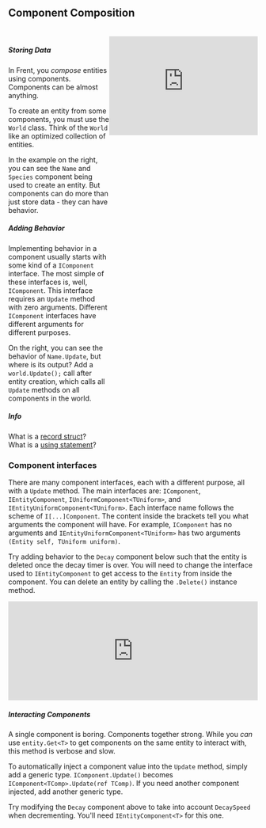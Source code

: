 ## Component Composition

<br/>

<div style="display: flex">
    <div style="width: 90%">
        <h5>Storing Data</h5>
            <p>In Frent, you <i>compose</i> entities using components. Components can be almost anything.</p>
            <p>To create an entity from some components, you must use the <code>World</code> class. Think of the <code>World</code> like an optimized collection of entities.</p>
            <p>In the example on the right, you can see the <code>Name</code> and <code>Species</code> component being used to create an entity. But components can do more than just store data - they can have behavior.</p>
        <h5>Adding Behavior</h5>
            <p>Implementing behavior in a component usually starts with some kind of a <code>IComponent</code> interface. The most simple of these interfaces is, well, <code>IComponent</code>. This interface requires an <code>Update</code> method with zero arguments. Different <code>IComponent</code> interfaces have different arguments for different purposes.</p>
            <p>On the right, you can see the behavior of <code>Name.Update</code>, but where is its output? Add a <code>world.Update();</code> call after entity creation, which calls all <code>Update</code> methods on all components in the world.</p>
        <div class="NOTE alert alert-info">
            <h5>Info</h5>
            What is a <a href="https://learn.microsoft.com/en-us/dotnet/csharp/language-reference/builtin-types/record">record struct</a>?
            <br/>
            What is a <a href="https://learn.microsoft.com/en-us/dotnet/csharp/language-reference/statements/using">using statement</a>?
            <br/>
        </div>
    </div>
    <iframe src="https://itsbuggingme.github.io/InteractiveDocHosting/?code=using%20World%20world%20%3D%20new%28%29%3B%0A%0AName%20name%20%3D%20new%28%22Misty%22%29%3B%0ASpecies%20species%20%3D%20new%28%22Cat%22%29%3B%0A%0A%2F%2F%20Create%20an%20entity%20that%20is%20a%20cat%20with%20the%20name%20Misty%0AEntity%20myCat%20%3D%20world.Create%28name%2C%20species%29%3B%0A%0A%2F%2F%20Get%20the%20Species%20component%0ASpecies%20myCatSpecies%20%3D%20myCat.Get%3CSpecies%3E%28%29%3B%0A%0AConsole.WriteLine%28%24%22myCat%20is%20a%20%7BmyCatSpecies.Kind%7D%22%29%3B%0A%0A%0A%0Astruct%20Name%28string%20Value%29%20%3A%20IComponent%0A%7B%0A%20%20%20%20public%20void%20Update%28%29%0A%20%20%20%20%7B%0A%20%20%20%20%20%20%20%20Console.WriteLine%28%24%22My%20name%20is%20%7BValue%7D%22%29%3B%0A%20%20%20%20%7D%0A%7D%0A%0Arecord%20struct%20Species%28string%20Kind%29%3B&spans=5%7Ckeyword%7C1%7Cwhitespace%7C5%7Cclass-name%7C1%7Cwhitespace%7C5%7Clocal-name%7C1%7Cwhitespace%7C1%7Coperator%7C1%7Cwhitespace%7C3%7Ckeyword%7C1%7Cpunctuation%7C1%7Cpunctuation%7C1%7Cpunctuation%7C2%7Cwhitespace%7C4%7Cstruct-name%7C1%7Cwhitespace%7C4%7Clocal-name%7C1%7Cwhitespace%7C1%7Coperator%7C1%7Cwhitespace%7C3%7Ckeyword%7C1%7Cpunctuation%7C7%7Cstring%7C1%7Cpunctuation%7C1%7Cpunctuation%7C1%7Cwhitespace%7C7%7Crecord-struct-name%7C1%7Cwhitespace%7C7%7Clocal-name%7C1%7Cwhitespace%7C1%7Coperator%7C1%7Cwhitespace%7C3%7Ckeyword%7C1%7Cpunctuation%7C5%7Cstring%7C1%7Cpunctuation%7C1%7Cpunctuation%7C2%7Cwhitespace%7C53%7Ccomment%7C1%7Cwhitespace%7C6%7Cstruct-name%7C1%7Cwhitespace%7C5%7Clocal-name%7C1%7Cwhitespace%7C1%7Coperator%7C1%7Cwhitespace%7C5%7Clocal-name%7C1%7Coperator%7C6%7Cmethod-name%7C1%7Cpunctuation%7C4%7Clocal-name%7C1%7Cpunctuation%7C1%7Cwhitespace%7C7%7Clocal-name%7C1%7Cpunctuation%7C1%7Cpunctuation%7C2%7Cwhitespace%7C28%7Ccomment%7C1%7Cwhitespace%7C7%7Crecord-struct-name%7C1%7Cwhitespace%7C12%7Clocal-name%7C1%7Cwhitespace%7C1%7Coperator%7C1%7Cwhitespace%7C5%7Clocal-name%7C1%7Coperator%7C3%7Cmethod-name%7C1%7Cpunctuation%7C7%7Crecord-struct-name%7C1%7Cpunctuation%7C1%7Cpunctuation%7C1%7Cpunctuation%7C1%7Cpunctuation%7C2%7Cwhitespace%7C7%7Cclass-name%7C1%7Coperator%7C9%7Cmethod-name%7C1%7Cpunctuation%7C2%7Cstring%7C11%7Cstring%7C1%7Cpunctuation%7C12%7Clocal-name%7C1%7Coperator%7C4%7Cproperty-name%7C1%7Cpunctuation%7C1%7Cstring%7C1%7Cpunctuation%7C1%7Cpunctuation%7C4%7Cwhitespace%7C6%7Ckeyword%7C1%7Cwhitespace%7C4%7Cstruct-name%7C1%7Cpunctuation%7C6%7Ckeyword%7C1%7Cwhitespace%7C5%7Cparameter-name%7C1%7Cpunctuation%7C1%7Cwhitespace%7C1%7Cpunctuation%7C1%7Cwhitespace%7C10%7Cinterface-name%7C1%7Cwhitespace%7C1%7Cpunctuation%7C5%7Cwhitespace%7C6%7Ckeyword%7C1%7Cwhitespace%7C4%7Ckeyword%7C1%7Cwhitespace%7C6%7Cmethod-name%7C1%7Cpunctuation%7C1%7Cpunctuation%7C5%7Cwhitespace%7C1%7Cpunctuation%7C9%7Cwhitespace%7C7%7Cclass-name%7C1%7Coperator%7C9%7Cmethod-name%7C1%7Cpunctuation%7C2%7Cstring%7C11%7Cstring%7C1%7Cpunctuation%7C5%7Cparameter-name%7C1%7Cpunctuation%7C1%7Cstring%7C1%7Cpunctuation%7C1%7Cpunctuation%7C5%7Cwhitespace%7C1%7Cpunctuation%7C1%7Cwhitespace%7C1%7Cpunctuation%7C2%7Cwhitespace%7C6%7Ckeyword%7C1%7Cwhitespace%7C6%7Ckeyword%7C1%7Cwhitespace%7C7%7Crecord-struct-name%7C1%7Cpunctuation%7C6%7Ckeyword%7C1%7Cwhitespace%7C4%7Cparameter-name%7C1%7Cpunctuation%7C1%7Cpunctuation&output=myCat%20is%20a%20Cat%0A" onload='javascript:(function(o){window.addEventListener("message", function(event){if(event.data.type=="setHeight1"){o.style.height=event.data.height+"px";}});}(this));' style="height:200px;width:100%;border:none;overflow:hidden;"></iframe>
</div>

<h3>Component interfaces</h3>

There are many component interfaces, each with a different purpose, all with a `Update` method. The main interfaces are: `IComponent`, `IEntityComponent`, `IUniformComponent<TUniform>`, and `IEntityUniformComponent<TUniform>`. Each interface name follows the scheme of `I[...]Component`. The content inside the brackets tell you what arguments the component will have. For example, `IComponent` has no arguments and `IEntityUniformComponent<TUniform>` has two arguments `(Entity self, TUniform uniform)`.

Try adding behavior to the `Decay` component below such that the entity is deleted once the decay timer is over. You will need to change the interface used to `IEntityComponent` to get access to the `Entity` from inside the component. You can delete an entity by calling the `.Delete()` instance method.

<iframe src="https://itsbuggingme.github.io/InteractiveDocHosting/?code=using%20World%20world%20%3D%20new%20World%28%29%3B%0A%0A%0AEntity%20entity%20%3D%20world.Create%28new%20Decay%285%29%2C%20new%20DecaySpeed%281%29%29%3B%0A%0Afor%28int%20i%20%3D%200%3B%20i%20%3C%205%3B%20i%2B%2B%29%0A%20%20%20%20world.Update%28%29%3B%0A%0AConsole.WriteLine%28entity.IsAlive%20%3F%20%22Still%20Alive%21%22%20%3A%20%22Decayed%20Away%22%29%3B%0A%0Astruct%20Decay%28int%20decayTimer%29%20%3A%20IComponent%0A%7B%0A%20%20%20%20public%20void%20Update%28%29%0A%20%20%20%20%7B%0A%20%20%20%20%20%20%20%20if%28--decayTimer%20%3C%3D%200%29%0A%20%20%20%20%20%20%20%20%7B%0A%20%20%20%20%20%20%20%20%20%20%20%20%2F%2F%20Delete%20me%21%0A%20%20%20%20%20%20%20%20%7D%0A%20%20%20%20%7D%0A%7D%0A%0Arecord%20struct%20DecaySpeed%28int%20Value%29%3B&spans=5%7Ckeyword%7C1%7Cwhitespace%7C5%7Cclass-name%7C1%7Cwhitespace%7C5%7Clocal-name%7C1%7Cwhitespace%7C1%7Coperator%7C1%7Cwhitespace%7C3%7Ckeyword%7C1%7Cwhitespace%7C5%7Cclass-name%7C1%7Cpunctuation%7C1%7Cpunctuation%7C1%7Cpunctuation%7C3%7Cwhitespace%7C6%7Cstruct-name%7C1%7Cwhitespace%7C6%7Clocal-name%7C1%7Cwhitespace%7C1%7Coperator%7C1%7Cwhitespace%7C5%7Clocal-name%7C1%7Coperator%7C6%7Cmethod-name%7C1%7Cpunctuation%7C3%7Ckeyword%7C1%7Cwhitespace%7C5%7Cstruct-name%7C1%7Cpunctuation%7C1%7Cnumber%7C1%7Cpunctuation%7C1%7Cpunctuation%7C1%7Cwhitespace%7C3%7Ckeyword%7C1%7Cwhitespace%7C10%7Crecord-struct-name%7C1%7Cpunctuation%7C1%7Cnumber%7C1%7Cpunctuation%7C1%7Cpunctuation%7C1%7Cpunctuation%7C2%7Cwhitespace%7C3%7Ckeyword---control%7C1%7Cpunctuation%7C3%7Ckeyword%7C1%7Cwhitespace%7C1%7Clocal-name%7C1%7Cwhitespace%7C1%7Coperator%7C1%7Cwhitespace%7C1%7Cnumber%7C1%7Cpunctuation%7C1%7Cwhitespace%7C1%7Clocal-name%7C1%7Cwhitespace%7C1%7Coperator%7C1%7Cwhitespace%7C1%7Cnumber%7C1%7Cpunctuation%7C1%7Cwhitespace%7C1%7Clocal-name%7C2%7Coperator%7C1%7Cpunctuation%7C5%7Cwhitespace%7C5%7Clocal-name%7C1%7Coperator%7C6%7Cmethod-name%7C1%7Cpunctuation%7C1%7Cpunctuation%7C1%7Cpunctuation%7C2%7Cwhitespace%7C7%7Cclass-name%7C1%7Coperator%7C9%7Cmethod-name%7C1%7Cpunctuation%7C6%7Clocal-name%7C1%7Coperator%7C7%7Cproperty-name%7C1%7Cwhitespace%7C1%7Coperator%7C1%7Cwhitespace%7C14%7Cstring%7C1%7Cwhitespace%7C1%7Coperator%7C1%7Cwhitespace%7C14%7Cstring%7C1%7Cpunctuation%7C1%7Cpunctuation%7C2%7Cwhitespace%7C6%7Ckeyword%7C1%7Cwhitespace%7C5%7Cstruct-name%7C1%7Cpunctuation%7C3%7Ckeyword%7C1%7Cwhitespace%7C10%7Cparameter-name%7C1%7Cpunctuation%7C1%7Cwhitespace%7C1%7Cpunctuation%7C1%7Cwhitespace%7C10%7Cinterface-name%7C1%7Cwhitespace%7C1%7Cpunctuation%7C5%7Cwhitespace%7C6%7Ckeyword%7C1%7Cwhitespace%7C4%7Ckeyword%7C1%7Cwhitespace%7C6%7Cmethod-name%7C1%7Cpunctuation%7C1%7Cpunctuation%7C5%7Cwhitespace%7C1%7Cpunctuation%7C9%7Cwhitespace%7C2%7Ckeyword---control%7C1%7Cpunctuation%7C2%7Coperator%7C10%7Cparameter-name%7C1%7Cwhitespace%7C2%7Coperator%7C1%7Cwhitespace%7C1%7Cnumber%7C1%7Cpunctuation%7C9%7Cwhitespace%7C1%7Cpunctuation%7C13%7Cwhitespace%7C13%7Ccomment%7C9%7Cwhitespace%7C1%7Cpunctuation%7C5%7Cwhitespace%7C1%7Cpunctuation%7C1%7Cwhitespace%7C1%7Cpunctuation%7C2%7Cwhitespace%7C6%7Ckeyword%7C1%7Cwhitespace%7C6%7Ckeyword%7C1%7Cwhitespace%7C10%7Crecord-struct-name%7C1%7Cpunctuation%7C3%7Ckeyword%7C1%7Cwhitespace%7C5%7Cparameter-name%7C1%7Cpunctuation%7C1%7Cpunctuation&output=Still%20Alive%21%0A" onload='javascript:(function(o){window.addEventListener("message", function(event){if(event.data.type=="setHeight2"){o.style.height=event.data.height+"px";}});}(this));' style="height:200px;width:100%;border:none;overflow:hidden;"></iframe>

<h5>Interacting Components</h5>

A single component is boring. Components together strong. While you *can* use `entity.Get<T>` to get components on the same entity to interact with, this method is verbose and slow.

To automatically inject a component value into the `Update` method, simply add a generic type. `IComponent.Update()` becomes `IComponent<TComp>.Update(ref TComp)`. If you need another component injected, add another generic type.

Try modifying the `Decay` component above to take into account `DecaySpeed` when decrementing. You'll need `IEntityComponent<T>` for this one.
